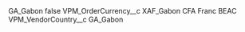 <?xml version="1.0" encoding="UTF-8"?>
<CustomMetadata xmlns="http://soap.sforce.com/2006/04/metadata" xmlns:xsi="http://www.w3.org/2001/XMLSchema-instance" xmlns:xsd="http://www.w3.org/2001/XMLSchema">
    <label>GA_Gabon</label>
    <protected>false</protected>
    <values>
        <field>VPM_OrderCurrency__c</field>
        <value xsi:type="xsd:string">XAF_Gabon CFA Franc BEAC</value>
    </values>
    <values>
        <field>VPM_VendorCountry__c</field>
        <value xsi:type="xsd:string">GA_Gabon</value>
    </values>
</CustomMetadata>
